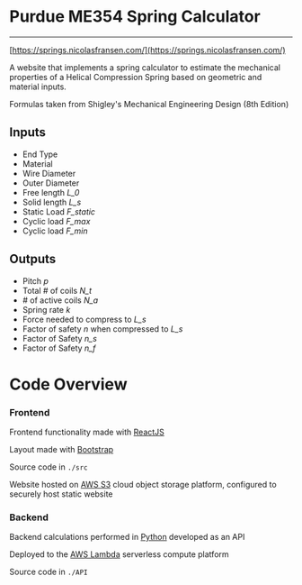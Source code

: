 # Purdue ME354 Spring Calculator
---

[https://springs.nicolasfransen.com/](https://springs.nicolasfransen.com/)

A website that implements a spring calculator to estimate the mechanical properties of a Helical Compression Spring based on geometric and material inputs.

Formulas taken from Shigley's Mechanical Engineering Design (8th Edition)

## Inputs
- End Type
- Material
- Wire Diameter
- Outer Diameter
- Free length *L_0*
- Solid length *L_s*
- Static Load *F_static*
- Cyclic load *F_max*
- Cyclic load *F_min*

## Outputs

- Pitch *p*
- Total \# of coils *N_t*
- \# of active coils *N_a*
- Spring rate *k*
- Force needed to compress to *L_s*
- Factor of safety *n* when compressed to *L_s*
- Factor of Safety *n_s*
- Factor of Safety *n_f*

# Code Overview

### Frontend
Frontend functionality made with [ReactJS](https://react.dev/)

Layout made with [Bootstrap](https://getbootstrap.com/)

Source code in `./src`

Website hosted on [AWS S3](https://aws.amazon.com/s3/) cloud object storage platform, configured to securely host static website

### Backend

Backend calculations performed in [Python](https://www.python.org/) developed as an API

Deployed to the [AWS Lambda](https://aws.amazon.com/lambda/) serverless compute platform

Source code in `./API`
